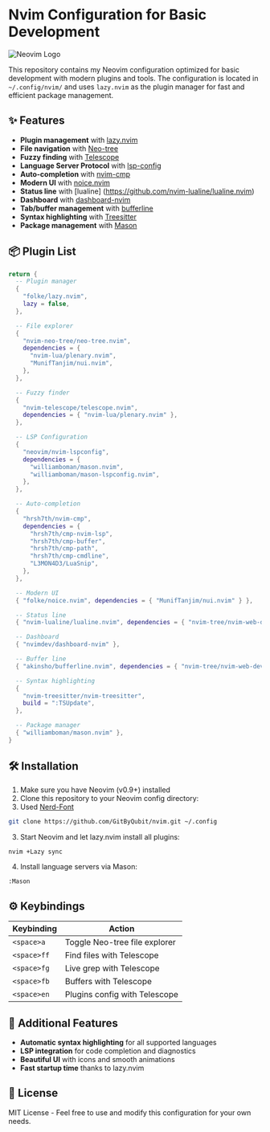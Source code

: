 # Nvim Configuration for Basic Development

![Neovim Logo](https://neovim.io/logos/neovim-mark-flat.png)

This repository contains my Neovim configuration optimized for basic development with modern plugins and tools. The configuration is located in `~/.config/nvim/` and uses `lazy.nvim` as the plugin manager for fast and efficient package management.

## ✨ Features

- **Plugin management** with [lazy.nvim](https://github.com/folke/lazy.nvim)
- **File navigation** with [Neo-tree](https://github.com/nvim-neo-tree/neo-tree.nvim)
- **Fuzzy finding** with [Telescope](https://github.com/nvim-telescope/telescope.nvim)
- **Language Server Protocol** with [lsp-config](https://github.com/neovim/nvim-lspconfig)
- **Auto-completion** with [nvim-cmp](https://github.com/hrsh7th/nvim-cmp)
- **Modern UI** with [noice.nvim](https://github.com/folke/noice.nvim)
- **Status line** with [lualine]
(https://github.com/nvim-lualine/lualine.nvim)
- **Dashboard** with [dashboard-nvim](https://github.com/nvimdev/dashboard-nvim)
- **Tab/buffer management** with [bufferline](https://github.com/akinsho/bufferline.nvim)
- **Syntax highlighting** with [Treesitter](https://github.com/nvim-treesitter/nvim-treesitter)
- **Package management** with [Mason](https://github.com/williamboman/mason.nvim)

## 📦 Plugin List

```lua
return {
  -- Plugin manager
  {
    "folke/lazy.nvim",
    lazy = false,
  },

  -- File explorer
  {
    "nvim-neo-tree/neo-tree.nvim",
    dependencies = {
      "nvim-lua/plenary.nvim",
      "MunifTanjim/nui.nvim",
    },
  },

  -- Fuzzy finder
  {
    "nvim-telescope/telescope.nvim",
    dependencies = { "nvim-lua/plenary.nvim" },
  },

  -- LSP Configuration
  {
    "neovim/nvim-lspconfig",
    dependencies = {
      "williamboman/mason.nvim",
      "williamboman/mason-lspconfig.nvim",
    },
  },

  -- Auto-completion
  {
    "hrsh7th/nvim-cmp",
    dependencies = {
      "hrsh7th/cmp-nvim-lsp",
      "hrsh7th/cmp-buffer",
      "hrsh7th/cmp-path",
      "hrsh7th/cmp-cmdline",
      "L3MON4D3/LuaSnip",
    },
  },

  -- Modern UI
  { "folke/noice.nvim", dependencies = { "MunifTanjim/nui.nvim" } },

  -- Status line
  { "nvim-lualine/lualine.nvim", dependencies = { "nvim-tree/nvim-web-devicons" } },

  -- Dashboard
  { "nvimdev/dashboard-nvim" },

  -- Buffer line
  { "akinsho/bufferline.nvim", dependencies = { "nvim-tree/nvim-web-devicons" } },

  -- Syntax highlighting
  {
    "nvim-treesitter/nvim-treesitter",
    build = ":TSUpdate",
  },

  -- Package manager
  { "williamboman/mason.nvim" },
}
```

## 🛠️ Installation

1. Make sure you have Neovim (v0.9+) installed
2. Clone this repository to your Neovim config directory:
3. Used [Nerd-Font](https://www.nerdfonts.com/)
```bash
git clone https://github.com/GitByQubit/nvim.git ~/.config
```

3. Start Neovim and let lazy.nvim install all plugins:

```bash
nvim +Lazy sync
```

4. Install language servers via Mason:

```vim
:Mason
```

## ⚙️ Keybindings

| Keybinding | Action |
|------------|--------|
| `<space>a` | Toggle Neo-tree file explorer |
| `<space>ff` | Find files with Telescope |
| `<space>fg` | Live grep with Telescope |
| `<space>fb` | Buffers with Telescope |
| `<space>en` | Plugins config with Telescope |

## 🌟 Additional Features

- **Automatic syntax highlighting** for all supported languages
- **LSP integration** for code completion and diagnostics
- **Beautiful UI** with icons and smooth animations
- **Fast startup time** thanks to lazy.nvim

## 📝 License

MIT License - Feel free to use and modify this configuration for your own needs.
